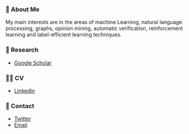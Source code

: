 ### 👋 About Me
My main interests are in the areas of machine Learning, natural language processing, graphs, opinion mining, automatic verification, reinforcement learning and label-efficient learning techniques.

### 🔬 Research

* [Google Scholar](https://scholar.google.com/citations?user=-OhzTN4AAAAJ&hl=pt-BR)

### 👨‍💻 CV

* [LinkedIn](https://www.linkedin.com/in/joao-augusto-leite/)

### 📧 Contact
* [Twitter](https://twitter.com/joaoaleite)
* [Email](jaleite1@sheffield.ac.uk)
